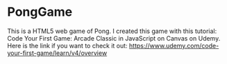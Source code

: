 # PongGame
This is a HTML5 web game of Pong. I created this game with this tutorial: Code Your First Game: Arcade Classic in JavaScript on Canvas on Udemy. Here is the link if you want to check it out: https://www.udemy.com/code-your-first-game/learn/v4/overview
